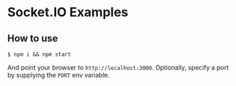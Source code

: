 
# Socket.IO Examples

## How to use

```
$ npm i && npm start
```

And point your browser to `http://localhost:3000`. Optionally, specify
a port by supplying the `PORT` env variable.
